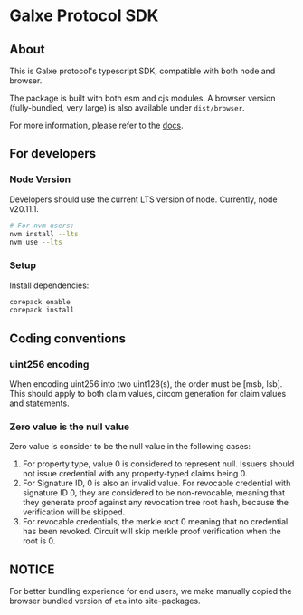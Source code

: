 # Galxe Protocol SDK

## About

This is Galxe protocol's typescript SDK, compatible with both node and browser.

The package is built with both esm and cjs modules. A browser version (fully-bundled, very large) is also available under `dist/browser`.

For more information, please refer to the [docs](https://docs.galxe.com/identity/introduction).

## For developers

### Node Version

Developers should use the current LTS version of node. Currently, node v20.11.1.

```bash
# For nvm users:
nvm install --lts
nvm use --lts
```

### Setup

Install dependencies:

```bash
corepack enable
corepack install
```

## Coding conventions

### uint256 encoding

When encoding uint256 into two uint128(s), the order must be [msb, lsb].
This should apply to both claim values, circom generation for claim values and
statements.

### Zero value is the null value

Zero value is consider to be the null value in the following cases:

1. For property type, value 0 is considered to represent null. Issuers should not issue
   credential with any property-typed claims being 0.
2. For Signature ID, 0 is also an invalid value. For revocable credential with signature
   ID 0, they are considered to be non-revocable, meaning that they generate proof against
   any revocation tree root hash, because the verification will be skipped.
3. For revocable credentials, the merkle root 0 meaning that no credential has been revoked.
   Circuit will skip merkle proof verification when the root is 0.

## NOTICE

For better bundling experience for end users, we make manually copied the browser bundled version of `eta` into site-packages.

